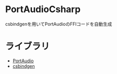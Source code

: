 # PortAudioCsharp
csbindgenを用いてPortAudioのFFIコードを自動生成

# ライブラリ
- [PortAudio](https://github.com/PortAudio/portaudio)
- [csbindgen](https://github.com/Cysharp/csbindgen)